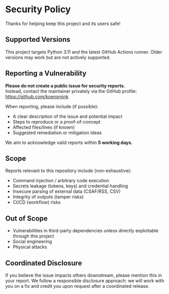 # Security Policy

Thanks for helping keep this project and its users safe!

## Supported Versions
This project targets Python 3.11 and the latest GitHub Actions runner. Older versions may work but are not actively supported.

## Reporting a Vulnerability
**Please do not create a public issue for security reports.**  
Instead, contact the maintainer privately via the GitHub profile: https://github.com/koensmink

When reporting, please include (if possible):
- A clear description of the issue and potential impact
- Steps to reproduce or a proof-of-concept
- Affected files/lines (if known)
- Suggested remediation or mitigation ideas

We aim to acknowledge valid reports within **5 working days**.

## Scope
Reports relevant to this repository include (non-exhaustive):
- Command injection / arbitrary code execution
- Secrets leakage (tokens, keys) and credential handling
- Insecure parsing of external data (CSAF/RSS, CSV)
- Integrity of outputs (tamper risks)
- CI/CD (workflow) risks

## Out of Scope
- Vulnerabilities in third-party dependencies unless directly exploitable through this project
- Social engineering
- Physical attacks

## Coordinated Disclosure
If you believe the issue impacts others downstream, please mention this in your report. We follow a responsible disclosure approach: we will work with you on a fix and credit you upon request after a coordinated release.
